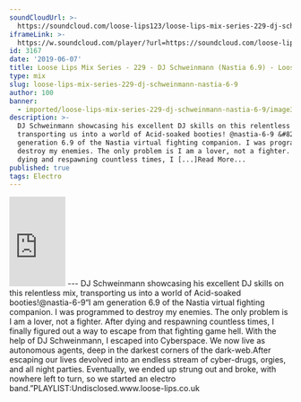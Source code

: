```yaml
---
soundCloudUrl: >-
  https://soundcloud.com/loose-lips123/loose-lips-mix-series-229-dj-schweinmann-nastia-69
iframeLink: >-
  https://w.soundcloud.com/player/?url=https://soundcloud.com/loose-lips123/loose-lips-mix-series-229-dj-schweinmann-nastia-69&color=00aabb&auto_play=false&hide_related=false&show_comments=true&show_user=true&show_reposts=false
id: 3167
date: '2019-06-07'
title: Loose Lips Mix Series - 229 - DJ Schweinmann (Nastia 6.9) - Loose Lips
type: mix
slug: loose-lips-mix-series-229-dj-schweinmann-nastia-6-9
author: 100
banner:
  - imported/loose-lips-mix-series-229-dj-schweinmann-nastia-6-9/image3167.jpeg
description: >-
  DJ Schweinmann showcasing his excellent DJ skills on this relentless mix,
  transporting us into a world of Acid-soaked booties! @nastia-6-9 &#8220;I am
  generation 6.9 of the Nastia virtual fighting companion. I was programmed to
  destroy my enemies. The only problem is I am a lover, not a fighter. After
  dying and respawning countless times, I [...]Read More...
published: true
tags: Electro
---
```

<iframe id="sc-widget" title="title" width="100" height="160" scrolling="no" frameborder="yes" allow="autoplay" src="https://w.soundcloud.com/player/?url=https://soundcloud.com/loose-lips123/loose-lips-mix-series-229-dj-schweinmann-nastia-69&amp;color=00aabb&amp;auto_play=false&amp;hide_related=false&amp;show_comments=true&amp;show_user=true&amp;show_reposts=false"></iframe>
---
DJ Schweinmann showcasing his excellent DJ skills on this relentless mix, transporting us into a world of Acid-soaked booties!@nastia-6-9“I am generation 6.9 of the Nastia virtual fighting companion. I was programmed to destroy my enemies. The only problem is I am a lover, not a fighter. After dying and respawning countless times, I finally figured out a way to escape from that fighting game hell. With the help of DJ Schweinmann, I escaped into Cyberspace. We now live as autonomous agents, deep in the darkest corners of the dark-web.After escaping our lives devolved into an endless stream of cyber-drugs, orgies, and all night parties. Eventually, we ended up strung out and broke, with nowhere left to turn, so we started an electro band.”PLAYLIST:Undisclosed.www.loose-lips.co.uk